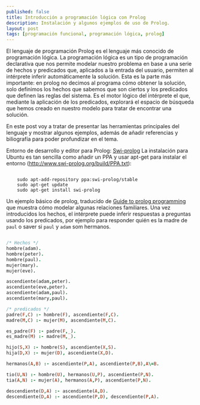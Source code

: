 ```yaml
---
published: false
title: Introducción a programación lógica con Prolog
description: Instalación y algunos ejemplos de uso de Prolog.
layout: post
tags: [programación funcional, programación lógica, prolog] 
---
```


El lenguaje de programación Prolog es el lenguaje más conocido de programación lógica. La programación lógica es un tipo de programación declarativa que nos permite modelar nuestro problema en base a una serie de hechos y predicados que, aplicados a la entrada del usuario, permiten al intérprete inferir automáticamente la solución. Esta es la parte más importante: en prolog no decimos al programa cómo obtener la solución, solo definimos los hechos que sabemos que son ciertos y los predicados que definen las reglas del sistema. Es el motor lógico del intérprete el que, mediante la aplicación de los predicados, explorará el espacio de búsqueda que hemos creado en nuestro modelo para tratar de encontrar una solución.

En este post voy a tratar de presentar las herramientas principales del lenguaje y mostrar algunos ejemplos, además de añadir referencias y biliografía para poder profundizar en el tema.

Entorno de desarrollo y editor para Prolog: [Swi-prolog](http://www.swi-prolog.org/)
La instalación para Ubuntu es tan sencilla como añadir un PPA y usar apt-get para instalar el entorno (http://www.swi-prolog.org/build/PPA.txt):

```

    sudo apt-add-repository ppa:swi-prolog/stable
    sudo apt-get update
    sudo apt-get install swi-prolog

```

Un ejemplo básico de prolog, traducido de [Guide to prolog programming](http://kti.mff.cuni.cz/~bartak/prolog/learning.html) que muestra cómo modelar algunas relaciones familiares. Una vez introducidos los hechos, el intérprete puede inferir respuestas a preguntas usando los predicados, por ejemplo para responder quién es la madre de `paul` o saver si `paul` y `adam` som hermanos.

```prolog

/* Hechos */
hombre(adam).
hombre(peter).
hombre(paul).
mujer(mary).
mujer(eve).

ascendiente(adam,peter).
ascendiente(eve,peter).
ascendiente(adam,paul).
ascendiente(mary,paul).

/* predicados */
padre(F,C) :- hombre(F), ascendiente(F,C).
madre(M,C) :- mujer(M), ascendiente(M,C).

es_padre(F) :- padre(F,_).
es_madre(M) :- madre(M,_).

hijo(S,X) :- hombre(S), ascendiente(X,S).
hija(D,X) :- mujer(D), ascendiente(X,D).

hermanos(A,B) :- ascendiente(P,A), ascendiente(P,B),A\=B.

tio(U,N) :- hombre(U), hermanos(U,P), ascendiente(P,N).
tia(A,N) :- mujer(A), hermanos(A,P), ascendiente(P,N).

descendiente(D,A) :- ascendiente(A,D).
descendiente(D,A) :- ascendiente(P,D), descendiente(P,A).

``` 

